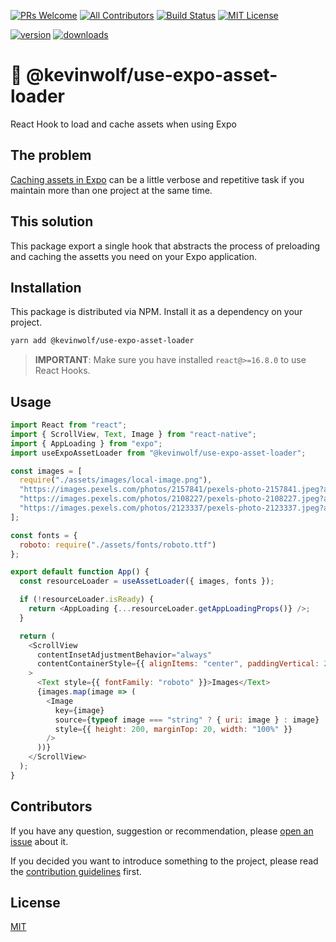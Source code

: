 [![PRs Welcome][prs-badge]][prs]
[![All Contributors](https://img.shields.io/badge/all_contributors-0-blue.svg?style=flat-square)](#contributors)
[![Build Status][build-badge]][build]
[![MIT License][license-badge]][license]

[![version][version-badge]][package]
[![downloads][downloads-badge]][npmtrends]

# 🎣 @kevinwolf/use-expo-asset-loader

React Hook to load and cache assets when using Expo

## The problem

[Caching assets in Expo](https://docs.expo.io/versions/latest/guides/preloading-and-caching-assets/) can be a little verbose and repetitive task if you maintain more than one project at the same time.

## This solution

This package export a single hook that abstracts the process of preloading and caching the assetts you need on your Expo application.

## Installation

This package is distributed via NPM. Install it as a dependency on your project.

```sh
yarn add @kevinwolf/use-expo-asset-loader
```

> **IMPORTANT**: Make sure you have installed `react@>=16.8.0` to use React Hooks.

## Usage

```javascript
import React from "react";
import { ScrollView, Text, Image } from "react-native";
import { AppLoading } from "expo";
import useExpoAssetLoader from "@kevinwolf/use-expo-asset-loader";

const images = [
  require("./assets/images/local-image.png"),
  "https://images.pexels.com/photos/2157841/pexels-photo-2157841.jpeg?auto=compress&cs=tinysrgb&dpr=2&h=750&w=1260",
  "https://images.pexels.com/photos/2108227/pexels-photo-2108227.jpeg?auto=compress&cs=tinysrgb&dpr=3&h=750&w=1260",
  "https://images.pexels.com/photos/2123337/pexels-photo-2123337.jpeg?auto=compress&cs=tinysrgb&dpr=2&h=750&w=1260"
];

const fonts = {
  roboto: require("./assets/fonts/roboto.ttf")
};

export default function App() {
  const resourceLoader = useAssetLoader({ images, fonts });

  if (!resourceLoader.isReady) {
    return <AppLoading {...resourceLoader.getAppLoadingProps()} />;
  }

  return (
    <ScrollView
      contentInsetAdjustmentBehavior="always"
      contentContainerStyle={{ alignItems: "center", paddingVertical: 20 }}
    >
      <Text style={{ fontFamily: "roboto" }}>Images</Text>
      {images.map(image => (
        <Image
          key={image}
          source={typeof image === "string" ? { uri: image } : image}
          style={{ height: 200, marginTop: 20, width: "100%" }}
        />
      ))}
    </ScrollView>
  );
}
```

[build-badge]: https://img.shields.io/travis/kevinwolfcr/use-expo-asset-loader.svg?style=flat-square
[build]: https://travis-ci.org/kevinwolfcr/use-expo-asset-loader

<!-- [coverage-badge]: https://img.shields.io/codecov/c/github/kevinwolfcr/use-expo-asset-loader.svg?style=flat-square
[coverage]: https://codecov.io/github/kevinwolfcr/use-expo-asset-loader -->

[version-badge]: https://img.shields.io/npm/v/@kevinwolf/use-expo-asset-loader.svg?style=flat-square
[package]: https://www.npmjs.com/package/@kevinwolf/use-expo-asset-loader
[downloads-badge]: https://img.shields.io/npm/dm/@kevinwolf/use-expo-asset-loader.svg?style=flat-square
[npmtrends]: http://www.npmtrends.com/@kevinwolf/use-expo-asset-loader
[license-badge]: https://img.shields.io/npm/l/@kevinwolf/use-expo-asset-loader.svg?style=flat-square
[license]: https://github.com/kevinwolfcr/expo-enable-hooks/blob/master/LICENSE
[prs-badge]: https://img.shields.io/badge/PRs-welcome-brightgreen.svg?style=flat-square
[prs]: http://makeapullrequest.com

## Contributors

<!-- ALL-CONTRIBUTORS-LIST:START - Do not remove or modify this section -->
<!-- ALL-CONTRIBUTORS-LIST:END -->

If you have any question, suggestion or recommendation, please [open an issue](/issues/new) about it.

If you decided you want to introduce something to the project, please read the [contribution guidelines](/contributing.md) first.

## License

[MIT](/LICENSE)

